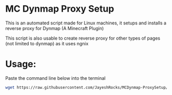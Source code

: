# MC Dynmap Proxy Setup

This is an automated script made for Linux machines, it setups and installs a reverse proxy for Dynmap (A Minecraft Plugin)

This script is also usable to create reverse proxy for other types of pages (not limited to dynmap) as it uses ngnix

# Usage:

Paste the command line below into the terminal

```bash
wget https://raw.githubusercontent.com/JayeshRocks/MCDynmap-ProxySetup/main/dynps.sh
```
